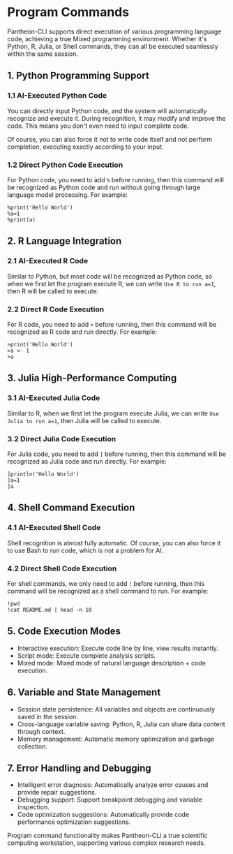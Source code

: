 # Program Commands

Pantheon-CLI supports direct execution of various programming language code, achieving a true Mixed programming environment. Whether it's Python, R, Julia, or Shell commands, they can all be executed seamlessly within the same session.

## 1. Python Programming Support

### 1.1 AI-Executed Python Code

You can directly input Python code, and the system will automatically recognize and execute it. During recognition, it may modify and improve the code. This means you don't even need to input complete code.

Of course, you can also force it not to write code itself and not perform completion, executing exactly according to your input.

### 1.2 Direct Python Code Execution

For Python code, you need to add `%` before running, then this command will be recognized as Python code and run without going through large language model processing. For example:

```shell
%print('Hello World')
%a=1
%print(a)
```

## 2. R Language Integration

### 2.1 AI-Executed R Code

Similar to Python, but most code will be recognized as Python code, so when we first let the program execute R, we can write `Use R to run a=1`, then R will be called to execute.

### 2.2 Direct R Code Execution

For R code, you need to add `>` before running, then this command will be recognized as R code and run directly. For example:

```shell
>print('Hello World')
>a <- 1
>a
```

## 3. Julia High-Performance Computing

### 3.1 AI-Executed Julia Code

Similar to R, when we first let the program execute Julia, we can write `Use Julia to run a=1`, then Julia will be called to execute.

### 3.2 Direct Julia Code Execution

For Julia code, you need to add `]` before running, then this command will be recognized as Julia code and run directly. For example:

```shell
]println('Hello World')
]a=1
]a
```

## 4. Shell Command Execution

### 4.1 AI-Executed Shell Code

Shell recognition is almost fully automatic. Of course, you can also force it to use Bash to run code, which is not a problem for AI.

### 4.2 Direct Shell Code Execution

For shell commands, we only need to add `!` before running, then this command will be recognized as a shell command to run. For example:

```shell
!pwd
!cat README.md | head -n 10
```

## 5. Code Execution Modes

- Interactive execution: Execute code line by line, view results instantly.
- Script mode: Execute complete analysis scripts.
- Mixed mode: Mixed mode of natural language description + code execution.

## 6. Variable and State Management

- Session state persistence: All variables and objects are continuously saved in the session.
- Cross-language variable saving: Python, R, Julia can share data content through context.
- Memory management: Automatic memory optimization and garbage collection.

## 7. Error Handling and Debugging

- Intelligent error diagnosis: Automatically analyze error causes and provide repair suggestions.
- Debugging support: Support breakpoint debugging and variable inspection.
- Code optimization suggestions: Automatically provide code performance optimization suggestions.

Program command functionality makes Pantheon-CLI a true scientific computing workstation, supporting various complex research needs.